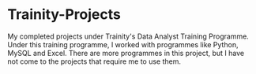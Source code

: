 # Trainity-Projects
My completed projects under Trainity's Data Analyst Training Programme. 
Under this training programme, I worked with programmes like Python, MySQL and Excel. There are more programmes in this project, but I have not come to the projects that require me to use them. 
